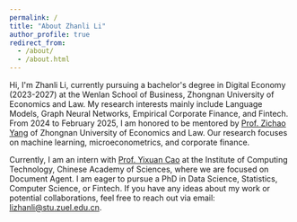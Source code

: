 ```yaml
---
permalink: /
title: "About Zhanli Li"
author_profile: true
redirect_from: 
  - /about/
  - /about.html
---
```


Hi, I'm Zhanli Li, currently pursuing a bachelor's degree in Digital Economy (2023-2027) at the Wenlan School of Business, Zhongnan University of Economics and Law. My research interests mainly include Language Models, Graph Neural Networks, Empirical Corporate Finance, and Fintech. From 2024 to February 2025, I am honored to be mentored by [Prof. Zichao Yang](www.yzc.me) of Zhongnan University of Economics and Law. Our research focuses on machine learning, microeconometrics, and corporate finance.

Currently, I am an intern with [Prof. Yixuan Cao](https://yixuancao.github.io/) at the Institute of Computing Technology, Chinese Academy of Sciences, where we are focused on Document Agent. I am eager to pursue a PhD in Data Science, Statistics, Computer Science, or Fintech. If you have any ideas about my work or potential collaborations, feel free to reach out via email: lizhanli@stu.zuel.edu.cn.
